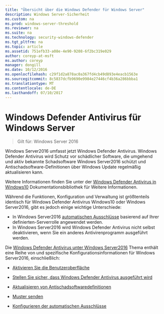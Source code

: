 ```yaml
---
title: "Übersicht über die Windows Defender für Windows Server"
description: Windows Server-Sicherheit
ms.custom: na
ms.prod: windows-server-threshold
ms.reviewer: na
ms.suite: na
ms.technology: security-windows-defender
ms.tgt_pltfrm: na
ms.topic: article
ms.assetid: 751efb33-a08e-4e90-9208-6f2bc319e029
author: coreyp-at-msft
ms.author: coreyp
manager: dongill
ms.date: 10/12/2016
ms.openlocfilehash: c29f1d2a878ac0a367fd4cb49d893e4eacb1563e
ms.sourcegitcommit: 8c5837dcfb9690e9984e27446cf4b36a286bbba1
ms.translationtype: MT
ms.contentlocale: de-DE
ms.lasthandoff: 07/10/2017
---
```

# <a name="windows-defender-antivirus-for-windows-server"></a>Windows Defender Antivirus für Windows Server

>Gilt für: Windows Server 2016

Windows Server2016 umfasst jetzt Windows Defender Antivirus. Windows Defender Antivirus wird Schutz vor schädlicher Software, die umgehend und aktiv bekannte Schadsoftware Windows Server2016 schützt und Antischadsoftware-Definitionen über Windows Update regelmäßig aktualisieren kann.

Weitere Informationen finden Sie unter der [Windows Defender Antivirus in Windows10](https://docs.microsoft.com/en-us/windows/threat-protection/windows-defender-antivirus/windows-defender-antivirus-in-windows-10) Dokumentationsbibliothek für Weitere Informationen.


Während die Funktionen, Konfiguration und Verwaltung ist größtenteils identisch für Windows Defender Antivirus Windows10 oder Windows Server2016, gibt es jedoch einige wichtige Unterschiede:

- In Windows Server2016 [automatischen Ausschlüsse](https://docs.microsoft.com/en-us/windows/threat-protection/windows-defender-antivirus/configure-server-exclusions-windows-defender-antivirus) basierend auf Ihrer definierten-Serverrolle angewendet werden.
- In Windows Server2016 wird Windows Defender Antivirus nicht selbst deaktivieren, wenn Sie ein anderes Antivirenprogramm ausgeführt werden.

Die [Windows Defender Antivirus unter Windows Server2016](https://docs.microsoft.com/en-us/windows/threat-protection/windows-defender-antivirus/windows-defender-antivirus-on-windows-server-2016) Thema enthält eine Reihe von und spezifische Konfigurationsinformationen für Windows Server2016, einschließlich:

-   [Aktivieren Sie die Benutzeroberfläche](https://docs.microsoft.com/en-us/windows/threat-protection/windows-defender-antivirus/windows-defender-antivirus-on-windows-server-2016#BKMK_UsingDef)

-   [Stellen Sie sicher, dass Windows Defender Antivirus ausgeführt wird]( https://docs.microsoft.com/en-us/windows/threat-protection/windows-defender-antivirus/windows-defender-antivirus-on-windows-server-2016#BKMK_DefRun)

-   [Aktualisieren von Antischadsoftwaredefinitionen]( https://docs.microsoft.com/en-us/windows/threat-protection/windows-defender-antivirus/windows-defender-antivirus-on-windows-server-2016#BKMK_UpdateDef)

-   [Muster senden]( https://docs.microsoft.com/en-us/windows/threat-protection/windows-defender-antivirus/windows-defender-antivirus-on-windows-server-2016#BKMK_DefSamples)

-   [Konfigurieren der automatischen Ausschlüsse]( https://docs.microsoft.com/en-us/windows/threat-protection/windows-defender-antivirus/windows-defender-antivirus-on-windows-server-2016#BKMK_DefExclusions)
